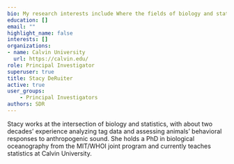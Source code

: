 ```yaml
---
bio: My research interests include Where the fields of biology and statistics intersect.
education: []
email: ""
highlight_name: false
interests: []
organizations:
- name: Calvin University
  url: https://calvin.edu/
role: Principal Investigator
superuser: true
title: Stacy DeRuiter
active: true
user_groups:
    - Principal Investigators
authors: SDR
---
```

Stacy works at the intersection of biology and statistics, with about two decades’ experience analyzing tag data and assessing animals’ behavioral responses to anthropogenic sound. She holds a PhD in biological oceanography from the MIT/WHOI joint program and currently teaches statistics at Calvin University.